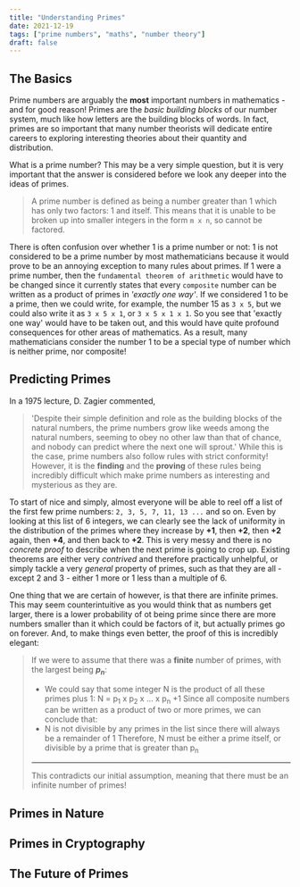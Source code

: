 ```yaml
---
title: "Understanding Primes"
date: 2021-12-19
tags: ["prime numbers", "maths", "number theory"]
draft: false
---
```


## The Basics

Prime numbers are arguably the **most** important numbers in mathematics - and for good reason! Primes are the *basic building blocks* of our number system, much like how letters are the building blocks of words. In fact, primes are so important that many number theorists will dedicate entire careers to exploring interesting theories about their quantity and distribution.

What is a prime number? This may be a very simple question, but it is very important that the answer is considered before we look any deeper into the ideas of primes. 
> A prime number is defined as being a number greater than 1 which has only two factors: 1 and itself. This means that it is unable to be broken up into smaller integers in the form `m x n`, so cannot be factored. 

There is often confusion over whether 1 is a prime number or not: 1 is not considered to be a prime number by most mathematicians because it would prove to be an annoying exception to many rules about primes. If 1 were a prime number, then the `fundamental theorem of arithmetic` would have to be changed since it currently states that every `composite` number can be written as a product of primes in *'exactly one way'*. If we considered 1 to be a prime, then we could write, for example, the number 15 as `3 x 5`, but we could also write it as `3 x 5 x 1`, or `3 x 5 x 1 x 1`. So you see that 'exactly one way' would have to be taken out, and this would have quite profound consequences for other areas of mathematics. As a result, many mathematicians consider the number 1 to be a special type of number which is neither prime, nor composite! 

## Predicting Primes

In a 1975 lecture, D. Zagier commented, 
> 'Despite their simple definition and role as the building blocks of the natural numbers, the prime numbers grow like weeds among the natural numbers, seeming to obey no other law than that of chance, and nobody can predict where the next one will sprout.' 
While this is the case, prime numbers also follow rules with strict conformity! However, it is the **finding** and the **proving** of these rules being incredibly difficult which make prime numbers as interesting and mysterious as they are. 

To start of nice and simply, almost everyone will be able to reel off a list of the first few prime numbers: `2, 3, 5, 7, 11, 13 ...` and so on. Even by looking at this list of 6 integers, we can clearly see the lack of uniformity in the distribution of the primes where they increase by **+1**, then **+2**, then **+2** again, then **+4**, and then back to **+2**. This is very messy and there is no *concrete proof* to describe when the next prime is going to crop up. Existing theorems are either very *contrived* and therefore practically unhelpful, or simply tackle a very *general* property of primes, such as that they are all - except 2 and 3 - either 1 more or 1 less than a multiple of 6.

One thing that we are certain of however, is that there are infinite primes. This may seem counterintuitive as you would think that as numbers get larger, there is a lower probability of ot being prime since there are more numbers smaller than it which could be factors of it, but actually primes go on forever. And, to make things even better, the proof of this is incredibly elegant:
> If we were to assume that there was a **finite** number of primes, with the largest being __*p<sub>n</sub>*__:
> - We could say that some integer N is the product of all these primes plus 1: N = p<sub>1</sub> x p<sub>2</sub> x ... x p<sub>n</sub> +1
> Since all composite numbers can be written as a product of two or more primes, we can conclude that:
> - N is not divisible by any primes in the list since there will always be a remainder of 1
> Therefore, N must be either a prime itself, or divisible by a prime that is greater than p<sub>n</sub>
> ***
> This contradicts our initial assumption, meaning that there must be an infinite number of primes!

## Primes in Nature

## Primes in Cryptography

## The Future of Primes
